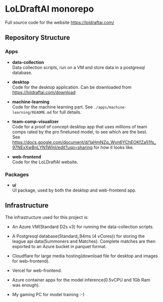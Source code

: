# LoLDraftAI monorepo

Full source code for the website https://loldraftai.com/

## Repository Structure

### Apps

- **data-collection**  
  Data collection scripts, run on a VM and store data in a postgresql database.

- **desktop**  
  Code for the desktop application. Can be downloaded from https://loldraftai.com/download

- **machine-learning**  
  Code for the machine learning part. See `./apps/machine-learning/README.md` for full details.

- **team-comp-visualizer**  
  Code for a proof of concept desktop app that uses millions of team comps rated by the pro finetuned model, to see which are the best.  
  See https://docs.google.com/document/d/1aHmNZq_Wvn6YChEOKfZa1i1fs_97NExXwBnLYN1WInI/edit?usp=sharing for how it looks like.

- **web-frontend**  
  Code for the LoLDraftAI website.

### Packages

- **ui**  
  UI package, used by both the desktop and web-frontend app.

## Infrastructure

The infrastructure used for this project is:

- An Azure VM(Standard D2s v3) for running the data-collection scripts.

- A Postgresql database(Standard_B4ms (4 vCores)) for storing the league api data(Summoners and Matches). Complete matches are then exported to an Azure bucket in parquet format.

- Cloudflare for large media hosting(download file for desktop and images for web-frontend).

- Vercel for web-frontend.

- Azure container apps for the model inference(0.5vCPU and 1Gb Ram was enough).

- My gaming PC for model training :-)
